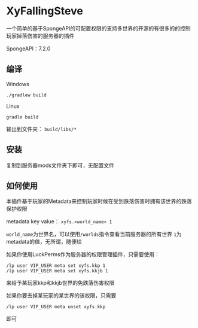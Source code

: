 # XyFallingSteve
一个简单的基于SpongeAPI的可配置权限的支持多世界的开源的有很多的的控制玩家掉落伤害的服务器的插件

SpongeAPI：7.2.0

## 编译
Windows
```shell
./gradlew build
```
Linux
```shell
gradle build
```
输出到文件夹：
`build/libs/*`
## 安装
复制到服务器mods文件夹下即可，无配置文件

## 如何使用

本插件基于玩家的Metadata来控制玩家时候在受到跌落伤害时拥有该世界的跌落保护权限

metadata key value：
`xyfs.<world_name> 1`

`world_name`为世界名，可以使用`/worlds`指令查看当前服务器的所有世界
`1`为metadata的值，无所谓，随便给

如果你使用LuckPerms作为服务器的权限管理插件，只需要使用：
```shell
/lp user VIP_USER meta set xyfs.kkp 1
/lp user VIP_USER meta set xyfs.kkjb 1
```
来给予某玩家kkp和kkjb世界的免跌落伤害权限

如果你要去掉某玩家的某世界的该权限，只需要
```shell
/lp user VIP_USER meta unset xyfs.kkp
```
即可